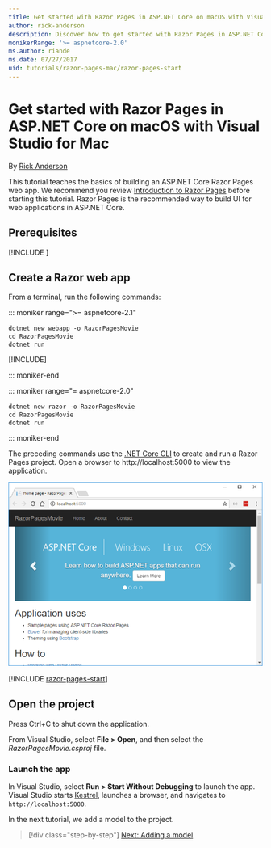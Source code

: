 ```yaml
---
title: Get started with Razor Pages in ASP.NET Core on macOS with Visual Studio for Mac
author: rick-anderson
description: Discover how to get started with Razor Pages in ASP.NET Core using Visual Studio for Mac.
monikerRange: '>= aspnetcore-2.0'
ms.author: riande
ms.date: 07/27/2017
uid: tutorials/razor-pages-mac/razor-pages-start
---
```

# Get started with Razor Pages in ASP.NET Core on macOS with Visual Studio for Mac

By [Rick Anderson](https://twitter.com/RickAndMSFT)

This tutorial teaches the basics of building an ASP.NET Core Razor Pages web app. We recommend you review [Introduction to Razor Pages](xref:razor-pages/index) before starting this tutorial. Razor Pages is the recommended way to build UI for web applications in ASP.NET Core.

## Prerequisites

[!INCLUDE [](~/includes/net-core-prereqs-macos.md)]

## Create a Razor web app

From a terminal, run the following commands:

::: moniker range=">= aspnetcore-2.1"

```console
dotnet new webapp -o RazorPagesMovie
cd RazorPagesMovie
dotnet run
```

[!INCLUDE[](~/includes/webapp-alias-notice.md)]

::: moniker-end

::: moniker range="= aspnetcore-2.0"

```console
dotnet new razor -o RazorPagesMovie
cd RazorPagesMovie
dotnet run
```

::: moniker-end

The preceding commands use the [.NET Core CLI](https://docs.microsoft.com/dotnet/core/tools/dotnet) to create and run a Razor Pages project. Open a browser to http://localhost:5000 to view the application.

![Home or Index page](../razor-pages/razor-pages-start/_static/home.png)

[!INCLUDE [razor-pages-start](../../includes/RP/razor-pages-start.md)]

## Open the project

Press Ctrl+C to shut down the application.

From Visual Studio, select **File > Open**, and then select the *RazorPagesMovie.csproj* file.

### Launch the app

In Visual Studio, select **Run > Start Without Debugging** to launch the app. Visual Studio starts [Kestrel](xref:fundamentals/servers/kestrel), launches a browser, and navigates to `http://localhost:5000`.

In the next tutorial, we add a model to the project.

> [!div class="step-by-step"]
> [Next: Adding a model](xref:tutorials/razor-pages-mac/model)
